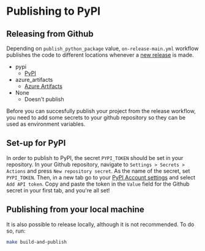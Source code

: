 # Publishing to PyPI

## Releasing from Github

Depending on `publish_python_package` value, `on-release-main.yml` workflow publishes the code to different locations whenever a [new release](./cicd.md#how-to-trigger-a-release) is made.
- pypi
  - [PyPI](https://pypi.org)
- azure_artifacts
  - [Azure Artifacts](https://azure.microsoft.com/en-us/products/devops/artifacts)
- None
  - Doesn't publish

Before you can succesfully publish your project from the release workflow, you need to add some secrets to your github repository so
they can be used as environment variables.

## Set-up for PyPI

In order to publish to PyPI, the secret `PYPI_TOKEN` should be set in
your repository. In your Github repository, navigate to
`Settings > Secrets > Actions` and press `New repository secret`. As the
name of the secret, set `PYPI_TOKEN`. Then, in a new tab go to your
[PyPI Account settings](https://pypi.org/manage/account/) and select
`Add API token`. Copy and paste the token in the `Value`
field for the Github secret in your first tab, and you're all set!

## Publishing from your local machine

It is also possible to release locally, although it is not recommended.
To do so, run:

```bash
make build-and-publish
```
